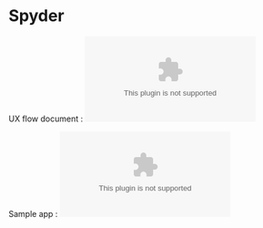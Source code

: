 # Spyder

UX flow document : ![App Flow Presentation](/appflow.pptx)

Sample app : ![Application (apk file)](/app-debug.apk)

